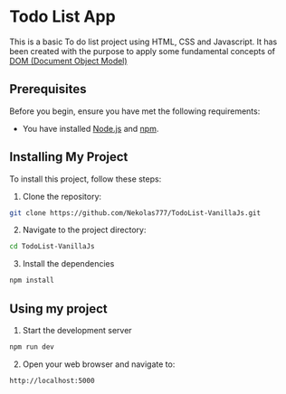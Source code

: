 # Todo List App

This is a basic To do list project using HTML, CSS and Javascript. It has been created with the purpose to apply some fundamental concepts of [DOM (Document Object Model)](https://developer.mozilla.org/en-US/docs/Web/API/Document_Object_Model)

## Prerequisites

Before you begin, ensure you have met the following requirements:

- You have installed [Node.js](https://nodejs.org/) and [npm](https://www.npmjs.com/).

## Installing My Project

To install this project, follow these steps:
    
1. Clone the repository:
```sh
git clone https://github.com/Nekolas777/TodoList-VanillaJs.git
```

2. Navigate to the project directory:
```sh
cd TodoList-VanillaJs
```

3. Install the dependencies
```sh
npm install
```

## Using my project

1. Start the development server
```sh
npm run dev
```

2. Open your web browser and navigate to:
```sh
http://localhost:5000
```



